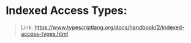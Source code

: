 # Indexed Access Types: 
> Link: https://www.typescriptlang.org/docs/handbook/2/indexed-access-types.html
